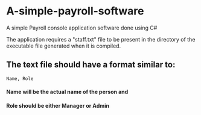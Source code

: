 # A-simple-payroll-software
A simple Payroll console application software done using C#

The application requires a "staff.txt" file to be present in the directory of the executable file generated when it is compiled.

## The text file should have a format similar to:

	Name, Role
	
#### Name will be the actual name of the person and
#### Role should be either Manager or Admin
